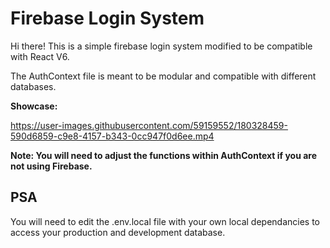 # Firebase Login System

Hi there! This is a simple firebase login system modified to be compatible with React V6. 

The AuthContext file is meant to be modular and compatible with different databases. 

**Showcase:**

https://user-images.githubusercontent.com/59159552/180328459-590d6859-c9e8-4157-b343-0cc947f0d6ee.mp4

**Note: You will need to adjust the functions within AuthContext if you are not using Firebase.**

## PSA

You will need to edit the .env.local file with your own local dependancies to access your production and development database. 

